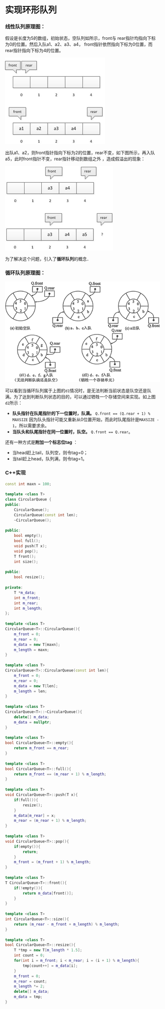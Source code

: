 # 实现环形队列

### 线性队列原理图：

假设是长度为5的数组，初始状态，空队列如所示，front与 rear指针均指向下标为0的位置。然后入队a1、a2、a3、a4， front指针依然指向下标为0位置，而rear指针指向下标为4的位置。

![](../../.gitbook/assets/image%20%2858%29.png)

出队a1、a2，则front指针指向下标为2的位置，rear不变，如下图所示，再入队a5，此时front指针不变，rear指针移动到数组之外 ，造成假溢出的现象：

![](../../.gitbook/assets/image%20%2859%29.png)

为了解决这个问题，引入了**循环队列**的概念．

### 循环队列原理图：

![](../../.gitbook/assets/image%20%2855%29.png)

可以看到当循环队列属于上图的`d1`情况时，是无法判断当前状态是队空还是队满。为了达到判断队列状态的目的，可以通过牺牲一个存储空间来实现。如上图`d2`所示：

* **队头指针在队尾指针的下一位置时，队满。** `Q.front == (Q.rear + 1) % MAXSIZE` 因为队头指针可能又重新从0位置开始，而此时队尾指针是`MAXSIZE - 1`，所以需要求余。
* **当队头和队尾指针在同一位置时，队空。** `Q.front == Q.rear`。

还有一种方式是**附加一个标志位tag** ：

* 当head赶上tail，队列空，则令tag=0；
* 当tail赶上head，队列满，则令tag=1。

### C++实现

```cpp
const int maxn = 100;

template <class T>
class CircularQueue {
public:
    CircularQueue();
    CircularQueue(const int len);
    ~CircularQueue();

public:
    bool empty();
    bool full();
    void push(T x);
    void pop();
    T front();
    int size();

public:
    bool resize();

private:
    T *m_data;
    int m_front;
    int m_rear;
    int m_length;
};

template <class T>
CircularQueue<T>::CircularQueue(){
    m_front = 0;
    m_rear = 0;
    m_data = new T[maxn];
    m_length = maxn;
}

template <class T>
CircularQueue<T>::CircularQueue(const int len){
    m_front = 0;
    m_rear = 0;
    m_data = new T[len];
    m_length = len;
}

template <class T>
CircularQueue<T>::~CircularQueue(){
    delete[] m_data;
    m_data = nullptr;
}

template <class T>
bool CircularQueue<T>::empty(){
    return m_front == m_rear;
}

template <class T>
bool CircularQueue<T>::full(){
    return m_front == (m_rear + 1) % m_length;
}

template <class T>
void CircularQueue<T>::push(T x){
    if(full()){
        resize();
    }
    m_data[m_rear] = x;
    m_rear = (m_rear + 1) % m_length;
}

template <class T>
void CircularQueue<T>::pop(){
    if(empty()){
        return;
    }
    m_front = (m_front + 1) % m_length;
}

template <class T>
T CircularQueue<T>::front(){
    if(!empty()){
        return m_data[front()];
    }
}

template <class T>
int CircularQueue<T>::size(){
    return (m_rear - m_front + m_length) % m_length;
}

template <class T>
bool CircularQueue<T>::resize(){
    T *tmp = new T[m_length * 1.5];
    int count = 0;
    for(int i = m_front; i < m_rear; i = (i + 1) % m_length){
        tmp[count++] = m_data[i];
    }
    m_front = 0;
    m_rear = count;
    m_length *= 2;
    delete[] m_data;
    m_data = tmp;
}
```



